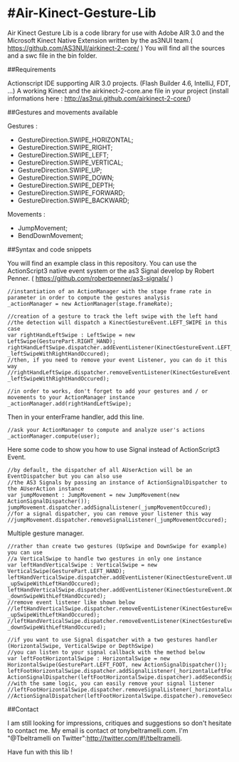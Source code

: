 #Air-Kinect-Gesture-Lib
======================

Air Kinect Gesture Lib is a code library for use with Adobe AIR 3.0 and the Microsoft Kinect Native Extension written by the as3NUI team.( <https://github.com/AS3NUI/airkinect-2-core/> )
You will find all the sources and a swc file in the bin folder.

##Requirements

Actionscript IDE supporting AIR 3.0 projects. (Flash Builder 4.6, IntelliJ, FDT, ...)
A working Kinect and the airkinect-2-core.ane file in your project (install informations here : <http://as3nui.github.com/airkinect-2-core/>)

##Gestures and movements available

Gestures :

 * GestureDirection.SWIPE_HORIZONTAL;
 * GestureDirection.SWIPE_RIGHT;
 * GestureDirection.SWIPE_LEFT;
 * GestureDirection.SWIPE_VERTICAL;
 * GestureDirection.SWIPE_UP;
 * GestureDirection.SWIPE_DOWN;
 * GestureDirection.SWIPE_DEPTH;
 * GestureDirection.SWIPE_FORWARD;
 * GestureDirection.SWIPE_BACKWARD;

Movements :

 * JumpMovement;
 * BendDownMovement;

##Syntax and code snippets

You will find an example class in this repository.
You can use the ActionScript3 native event system or the as3 Signal develop by Robert Penner. ( <https://github.com/robertpenner/as3-signals/> )

<pre><code>//instantiation of an ActionManager with the stage frame rate in parameter in order to compute the gestures analysis
_actionManager = new ActionManager(stage.frameRate);

//creation of a gesture to track the left swipe with the left hand
//the detection will dispatch a KinectGestureEvent.LEFT_SWIPE in this case
var rightHandLeftSwipe : LeftSwipe = new LeftSwipe(GesturePart.RIGHT_HAND);
rightHandLeftSwipe.dispatcher.addEventListener(KinectGestureEvent.LEFT_SWIPE, _leftSwipeWithRightHandOccured);
//then, if you need to remove your event Listener, you can do it this way
//rightHandLeftSwipe.dispatcher.removeEventListener(KinectGestureEvent.LEFT_SWIPE, _leftSwipeWithRightHandOccured);

//in order to works, don't forget to add your gestures and / or movements to your ActionManager instance
_actionManager.add(rightHandLeftSwipe);
</code></pre>

Then in your enterFrame handler, add this line.

<pre><code>//ask your ActionManager to compute and analyze user's actions
_actionManager.compute(user);
</code></pre>

Here some code to show you how to use Signal instead of ActionScript3 Event.

<pre><code>//by default, the dispatcher of all AUserAction will be an EventDispatcher but you can also use
//the AS3 Signals by passing an instance of ActionSignalDispatcher to the AUserAction instance
var jumpMovement : JumpMovement = new JumpMovement(new ActionSignalDispatcher());
jumpMovement.dispatcher.addSignalListener(_jumpMovementOccured);
//for a signal dispatcher, you can remove your listener this way
//jumpMovement.dispatcher.removeSignalListener(_jumpMovementOccured);
</code></pre>

Multiple gesture manager.

<pre><code>//rather than create two gestures (UpSwipe and DownSwipe for example) you can use
//a VerticalSwipe to handle two gestures in only one instance
var leftHandVerticalSwipe : VerticalSwipe = new VerticalSwipe(GesturePart.LEFT_HAND);
leftHandVerticalSwipe.dispatcher.addEventListener(KinectGestureEvent.UP_SWIPE, _upSwipeWithLeftHandOccured);
leftHandVerticalSwipe.dispatcher.addEventListener(KinectGestureEvent.DOWN_SWIPE, _downSwipeWithLeftHandOccured);
//remove event listener like shown below
//leftHandVerticalSwipe.dispatcher.removeEventListener(KinectGestureEvent.UP_SWIPE, _upSwipeWithLeftHandOccured);
//leftHandVerticalSwipe.dispatcher.removeEventListener(KinectGestureEvent.DOWN_SWIPE, _downSwipeWithLeftHandOccured);
    	
//if you want to use Signal dispatcher with a two gestures handler (HorizontalSwipe, VerticalSwipe or DepthSwipe)
//you can listen to your signal callback with the method below
var leftFootHorizontalSwipe : HorizontalSwipe = new HorizontalSwipe(GesturePart.LEFT_FOOT, new ActionSignalDispatcher());
leftFootHorizontalSwipe.dispatcher.addSignalListener(_horizontalLeftFootSwipeDirectionOne);
ActionSignalDispatcher(leftFootHorizontalSwipe.dispatcher).addSecondSignalListener(_horizontalLeftFootSwipeDirectionTwo);
//with the same logic, you can easily remove your signal listener
//leftFootHorizontalSwipe.dispatcher.removeSignalListener(_horizontalLeftFootSwipeDirectionOne);
//ActionSignalDispatcher(leftFootHorizontalSwipe.dispatcher).removeSecondSignalListener(_horizontalLeftFootSwipeDirectionTwo);
</code></pre>

##Contact

I am still looking for impressions, critiques and suggestions so don't hesitate to contact me.
My email is contact _at_ tonybeltramelli.com.
I'm "@Tbeltramelli on Twitter":http://twitter.com/#!/tbeltramelli.

Have fun with this lib !
